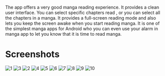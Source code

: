 The app offers a very good manga reading experience. It provides a clean user interface.
You can select specific chapters read , or you can select all the chapters in a manga. 
It provides a full-screen reading mode and also lets you keep the screen awake when you start reading manga.
It is one of the simplest manga apps for Android who you can even use your alarm in manga app to let you know
that it is time to read manga.

# Screenshots


![1](https://user-images.githubusercontent.com/44701013/110813799-22265500-8289-11eb-9e98-a607a2b49728.png)
![3](https://user-images.githubusercontent.com/44701013/110813810-23578200-8289-11eb-98cf-1c5bacb70c55.png)
![2](https://user-images.githubusercontent.com/44701013/110813813-23f01880-8289-11eb-8708-17f532d20a1c.png)
![4](https://user-images.githubusercontent.com/44701013/110813816-2488af00-8289-11eb-93b0-a5ae6ae0a4a5.png)
![5](https://user-images.githubusercontent.com/44701013/110813822-25b9dc00-8289-11eb-8cac-0ccdc5310369.png)
![6](https://user-images.githubusercontent.com/44701013/110813826-26527280-8289-11eb-90de-2a47fac8d6e7.png)
![7](https://user-images.githubusercontent.com/44701013/110813827-26527280-8289-11eb-9d2b-aa1ff816d514.png)
![8](https://user-images.githubusercontent.com/44701013/110813832-27839f80-8289-11eb-8a65-c50cfcf1efab.png)
![9](https://user-images.githubusercontent.com/44701013/110813833-27839f80-8289-11eb-942e-6fb96fdb47ae.png)
![10](https://user-images.githubusercontent.com/44701013/110813838-28b4cc80-8289-11eb-92ce-6e5182f704af.png)




